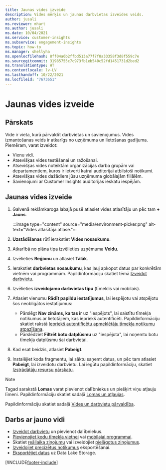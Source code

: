 ```yaml
---
title: Jaunas vides izveide
description: Vides mērķis un jaunas darbvietas izveides veids.
author: jusali
ms.reviewer: mhart
ms.author: jusali
ms.date: 10/04/2021
ms.service: customer-insights
ms.subservice: engagement-insights
ms.topic: how-to
ms.manager: shellyha
ms.openlocfilehash: 8ff04a6b2ffbd513a77f7f8a33358f3d8f559c7e
ms.sourcegitcommit: 31985755c7c973fb1eb540c52fd1451731d2bed2
ms.translationtype: HT
ms.contentlocale: lv-LV
ms.lasthandoff: 10/22/2021
ms.locfileid: "7673651"
---
```

# <a name="create-a-new-environment"></a>Jaunas vides izveide 

## <a name="overview"></a>Pārskats

Vide ir vieta, kurā pārvaldīt darbvietas un savienojumus. Vides izmantošanas veids ir atkarīgs no uzņēmuma un lietošanas gadījuma. Piemēram, varat izveidot:

- Vienu vidi.
- Atsevišķas vides testēšanai un ražošanai.
- Atsevišķas vides noteiktām organizācijas darba grupām vai departamentiem, kuros ir ietverti katrai auditorijai atbilstoši notikumi.
- Atsevišķas vides dažādiem jūsu uzņēmuma globālajām filiālēm.
- Savienojumi ar Customer Insights auditorijas ieskatu iespējām.

## <a name="create-a-new-environment"></a>Jaunas vides izveide

1. Galvenā reklāmkaroga labajā pusē atlasiet vides atlasītāju un pēc tam **+ Jauns**.

   :::image type="content" source="media/environment-picker.png" alt-text="Vides atlasītāja atlase.":::

1. **Uzstādīšanas** rūtī ierakstiet **Vides nosaukumu**.

1. Atkarībā no plāna tipa izvēlieties uzņēmuma **Veidu**.

1. Izvēlieties **Reģionu** un atlasiet **Tālāk**. 

1. Ierakstiet **darbvietas nosaukumu**, kas ļauj apkopot datus par konkrētām vietnēm vai programmām. Papildinformāciju skatiet tēmā [Izveidot darbvietu](create-workspace.md).

1. Izvēlieties **izveidojamo darbvietas tipu** (tīmeklis vai mobilais). 

1. Atlasiet vienumu **Rādīt papildu iestatījumus**, lai iespējotu vai atspējotu šos neobligātos iestatījumus:

   - Pārslēgt **Nav zināms, ka tas ir** uz "iespējots", lai saistītu tīmekļa notikumus ar lietotājiem, kas iepriekš autentificēti. Papildinformāciju skatiet rakstā [Iepriekš autentificētu apmeklētāju tīmekļa notikumu atpazīšana](unknown-to-known.md).
   - Pārslēdziet **Filtrēt botu datplūsmu** uz "iespējota", lai noņemtu botu tīmekļa datplūsmu šai darbvietai. 

1. Kad esat beidzis, atlasiet **Pabeigt**. 

1. Instalējiet koda fragmentu, lai sāktu saņemt datus, un pēc tam atlasiet **Pabeigt**, lai izveidotu darbvietu. Lai iegūtu papildinformāciju, skatiet [Izstrādātāju resursu pārskatu](developer-resources.md).

> [!NOTE]
> Tagad sarakstā **Lomas** varat pievienot dalībniekus un piešķirt viņu atļauju līmeni. Papildinformāciju skatiet sadaļā [Lomas un atļaujas](user-roles.md). 

Papildinformāciju skatiet sadaļā [Vides un darbvietu pārvaldība](manage-environments-workspaces.md).

## <a name="work-with-your-new-environment"></a>Darbs ar jauno vidi

- [Izveidot darbvietu](../engagement-insights/create-workspace.md) un pievienot dalībniekus.
- [Pievienojiet kodu tīmekļa vietnei](../engagement-insights/instrument-website.md) vai [mobilajai programmai](../engagement-insights/developer-resources.md#capture-events-from-mobile-apps).
- Skatiet [reāllaika ziņojumu](../engagement-insights/view-reports.md) vai izveidojiet [pielāgotus ziņojumus](../engagement-insights/custom-reports.md).
- [Izveidojiet precizētus notikumus](../engagement-insights/refined-events.md) eksportēšanai.
- [Eksportējiet datus](../engagement-insights/export-events.md) uz Data Lake Storage.

[!INCLUDE[footer-include](../includes/footer-banner.md)]
